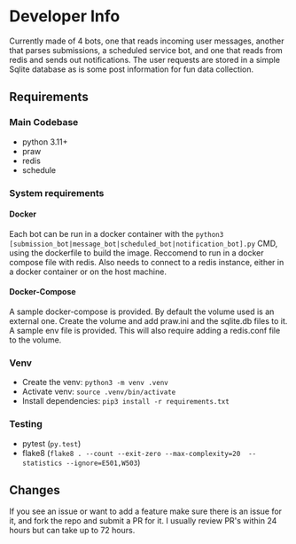 # Developer Info

Currently made of 4 bots, one that reads incoming user messages, another that parses submissions, a scheduled service bot, and one that reads from redis and sends out notifications. The user requests are stored in a simple Sqlite database as is some post information for fun data collection.

## Requirements

### Main Codebase

- python 3.11+
- praw
- redis
- schedule

### System requirements

#### Docker

Each bot can be run in a docker container with the `python3 [submission_bot|message_bot|scheduled_bot|notification_bot].py` CMD, using the dockerfile to build the image.
Reccomend to run in a docker compose file with redis. Also needs to connect to a redis instance, either in a docker container or on the host machine.

#### Docker-Compose

A sample docker-compose is provided. By default the volume used is an external one. Create the volume and add praw.ini and the sqlite.db files to it. A sample env file is provided. This will also require adding a redis.conf file to the volume.

### Venv

- Create the venv: `python3 -m venv .venv`
- Activate venv: `source .venv/bin/activate`
- Install dependencies: `pip3 install -r requirements.txt`

### Testing

- pytest (`py.test`)
- flake8 (`flake8 . --count --exit-zero --max-complexity=20  --statistics --ignore=E501,W503`)

## Changes

If you see an issue or want to add a feature make sure there is an issue for it, and fork the repo and submit a PR for it. I usually review PR's within 24 hours but can take up to 72 hours.

